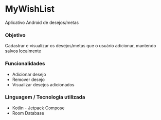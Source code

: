 # MyWishList
Aplicativo Android de desejos/metas


### Objetivo
Cadastrar e visualizar os desejos/metas que o usuário adicionar, mantendo salvos localmente


### Funcionalidades
- Adicionar desejo
- Remover desejo
- Visualizar desejos adicionados



### Linguagem / Tecnologia utilizada
- Kotlin - Jetpack Compose
- Room Database

